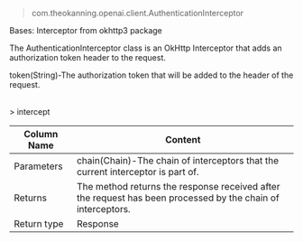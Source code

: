 
> com.theokanning.openai.client.AuthenticationInterceptor

Bases: Interceptor from okhttp3 package

The AuthenticationInterceptor class is an OkHttp Interceptor that adds an authorization token header to the request.

token(String)-The authorization token that will be added to the header of the request.

<br>
> intercept

| Column Name | Content |
|-----------------|-----------------|
| Parameters   | chain(Chain)-The chain of interceptors that the current interceptor is part of. |
| Returns   | The method returns the response received after the request has been processed by the chain of interceptors. |
| Return type   | Response |
